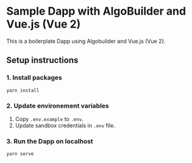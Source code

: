 # Sample Dapp with AlgoBuilder and Vue.js (Vue 2)
This is a boilerplate Dapp using Algobuilder and Vue.js (Vue 2).

## Setup instructions

### 1. Install packages
```
yarn install
```

### 2. Update environement variables
1. Copy `.env.example` to `.env`.
2. Update sandbox credentials in `.env` file.

### 3. Run the Dapp on localhost
```
yarn serve
```
